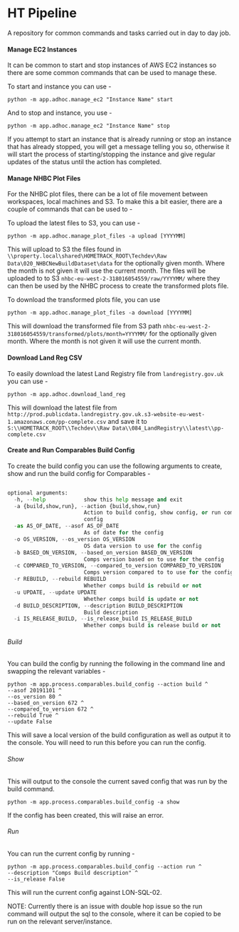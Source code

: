 # HT Pipeline

A repository for common commands and tasks carried out in day to day job.


#### Manage EC2 Instances

It can be common to start and stop instances of AWS EC2 instances so there are some common commands that can be 
used to manage these.

To start and instance you can use -

`python -m app.adhoc.manage_ec2 "Instance Name" start`

And to stop and instance, you use -

`python -m app.adhoc.manage_ec2 "Instance Name" stop`

If you attempt to start an instance that is already running or stop an instance that has already 
stopped, you will get a message telling you so, otherwise it will start the process of starting/stopping
the instance and give regular updates of the status until the action has completed.


#### Manage NHBC Plot Files

For the NHBC plot files, there can be a lot of file movement between workspaces, local machines and S3. To
make this a bit easier, there are a couple of commands that can be used to -

To upload the latest files to S3, you can use -

`python -m app.adhoc.manage_plot_files -a upload [YYYYMM]`

This will upload to S3 the files found in `\\property.local\shared\HOMETRACK_ROOT\Techdev\Raw Data\020_NHBCNewBuildDataset\data`
for the optionally given month. Where the month is not given it will use the current month.
The files will be uploaded to to S3 `nhbc-eu-west-2-318016054559/raw/YYYYMM/` where they can then be used by the NHBC
process to create the transformed plots file.

To download the transformed plots file, you can use

`python -m app.adhoc.manage_plot_files -a download [YYYYMM]`

This will download the transformed file from S3 path `nhbc-eu-west-2-318016054559/transformed/plots/month=YYYYMM/`
for the optionally given month. Where the month is not given it will use the current month.


#### Download Land Reg CSV

To easily download the latest Land Registry file from `landregistry.gov.uk` you can use -

`python -m app.adhoc.download_land_reg`

This will download the latest file from `http://prod.publicdata.landregistry.gov.uk.s3-website-eu-west-1.amazonaws.com/pp-complete.csv`
and save it to `S:\\HOMETRACK_ROOT\\Techdev\\Raw Data\\084_LandRegistry\\latest\\pp-complete.csv`


#### Create and Run Comparables Build Config

To create the build config you can use the following arguments to create, show and run the build config
for Comparables -


```python -m app.process.comparables.build_config

optional arguments:
  -h, --help            show this help message and exit
  -a {build,show,run}, --action {build,show,run}
                        Action to build config, show config, or run comps
                        config
  -as AS_OF_DATE, --asof AS_OF_DATE
                        As of date for the config
  -o OS_VERSION, --os_version OS_VERSION
                        OS data version to use for the config
  -b BASED_ON_VERSION, --based_on_version BASED_ON_VERSION
                        Comps version based on to use for the config
  -c COMPARED_TO_VERSION, --compared_to_version COMPARED_TO_VERSION
                        Comps version compared to to use for the config
  -r REBUILD, --rebuild REBUILD
                        Whether comps build is rebuild or not
  -u UPDATE, --update UPDATE
                        Whether comps build is update or not
  -d BUILD_DESCRIPTION, --description BUILD_DESCRIPTION
                        Build description
  -i IS_RELEASE_BUILD, --is_release_build IS_RELEASE_BUILD
                        Whether comps build is release build or not
```

###### Build
You can build the config by running the following in the command line and swapping the relevant variables -
```
python -m app.process.comparables.build_config --action build ^
--asof 20191101 ^
--os_version 80 ^
--based_on_version 672 ^
--compared_to_version 672 ^
--rebuild True ^
--update False
```

This will save a local version of the build configuration as well as output it to the console.
You will need to run this before you can run the config.


###### Show

This will output to the console the current saved config that was run by the build command.

`python -m app.process.comparables.build_config -a show`

If the config has been created, this will raise an error.


###### Run

You can run the current config by running -

```
python -m app.process.comparables.build_config --action run ^
--description "Comps Build description" ^
--is_release False
```

This will run the current config against LON-SQL-02.

NOTE: Currently there is an issue with double hop issue so the run command will output the sql to
the console, where it can be copied to be run on the relevant server/instance.